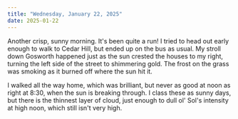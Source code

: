 ```yaml
---
title: "Wednesday, January 22, 2025"
date: 2025-01-22
---
```

Another crisp, sunny morning.  It's been quite a run!  I tried to head out early enough to walk to Cedar Hill, but ended up on the bus as usual.  My stroll down Gosworth happened just as the sun crested the houses to my right, turning the left side of the street to shimmering gold.  The frost on the grass was smoking as it burned off where the sun hit it. 

I walked all the way home, which was brilliant, but never as good at noon as right at 8:30, when the sun is breaking through.  I class these as sunny days, but there is the thinnest layer of cloud, just enough to dull ol' Sol's intensity at high noon, which still isn't very high.

